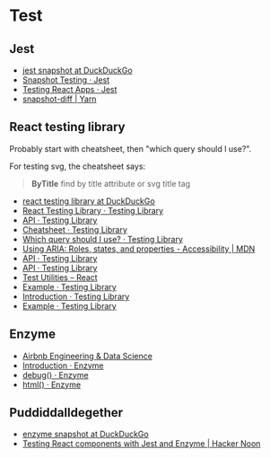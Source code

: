 # Test

## Jest

- [jest snapshot at DuckDuckGo](https://duckduckgo.com/?t=ffab&q=jest+snapshot&atb=v171-1&ia=software)
- [Snapshot Testing · Jest](https://jestjs.io/docs/en/snapshot-testing)
- [Testing React Apps · Jest](https://jestjs.io/docs/en/tutorial-react#enzyme)
- [snapshot-diff | Yarn](https://classic.yarnpkg.com/en/package/snapshot-diff)

## React testing library

Probably start with cheatsheet, then "which query should I use?".

For testing svg, the cheatsheet says:

> **ByTitle** find by title attribute or svg title tag

- [react testing library at DuckDuckGo](https://duckduckgo.com/?t=ffab&q=react+testing+library&atb=v171-1&ia=software)
- [React Testing Library · Testing Library](https://testing-library.com/docs/react-testing-library/intro)
- [API · Testing Library](https://testing-library.com/docs/react-testing-library/api#render-result)
- [Cheatsheet · Testing Library](https://testing-library.com/docs/react-testing-library/cheatsheet)
- [Which query should I use? · Testing Library](https://testing-library.com/docs/guide-which-query)
- [Using ARIA: Roles, states, and properties - Accessibility | MDN](https://developer.mozilla.org/en-US/docs/Web/Accessibility/ARIA/ARIA_Techniques#Roles)
- [API · Testing Library](https://testing-library.com/docs/react-testing-library/api#render)
- [API · Testing Library](https://testing-library.com/docs/react-testing-library/api#cleanup)
- [Test Utilities – React](https://reactjs.org/docs/test-utils.html#act)
- [Example · Testing Library](https://testing-library.com/docs/react-testing-library/example-intro)
- [Introduction · Testing Library](https://testing-library.com/docs/dom-testing-library/intro)
- [Example · Testing Library](https://testing-library.com/docs/dom-testing-library/example-intro)

## Enzyme

- [Airbnb Engineering & Data Science](https://airbnb.io/projects/enzyme/)
- [Introduction · Enzyme](https://enzymejs.github.io/enzyme/)
- [debug() · Enzyme](https://enzymejs.github.io/enzyme/docs/api/ShallowWrapper/debug.html)
- [html() · Enzyme](https://enzymejs.github.io/enzyme/docs/api/ShallowWrapper/html.html)

## Puddiddalldegether

- [enzyme snapshot at DuckDuckGo](https://duckduckgo.com/?t=ffab&q=enzyme+snapshot&atb=v171-1&ia=software)
- [Testing React components with Jest and Enzyme | Hacker Noon](https://hackernoon.com/testing-react-components-with-jest-and-enzyme-41d592c174f)
